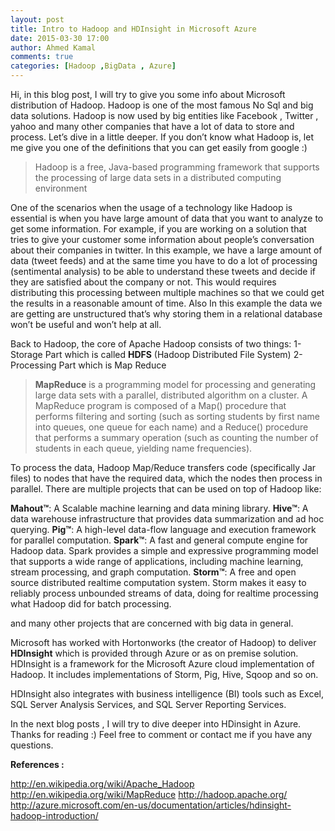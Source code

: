 ```yaml
---
layout: post
title: Intro to Hadoop and HDInsight in Microsoft Azure
date: 2015-03-30 17:00
author: Ahmed Kamal
comments: true
categories: [Hadoop ,BigData , Azure]
---
```


Hi, in this blog post, I will try to give you some info about Microsoft distribution of Hadoop. Hadoop is one of the most famous No Sql and big data solutions. Hadoop is now used by big entities like Facebook ,  Twitter , yahoo and many other companies that have a lot of data to store and process.
Let’s dive in a little deeper. If you don’t know what Hadoop is, let me give you one of the definitions that you can get easily from google :) 

> Hadoop is a free, Java-based programming framework that supports the
> processing of large data sets in a distributed computing environment

One of the scenarios when the usage of a technology like Hadoop is essential is when you have large amount of data that you want to analyze to get some information. 
For example, if you are working on a solution that tries to give your customer some information about people’s conversation about their companies in twitter. In this example, we have a large amount of data (tweet feeds) and at the same time you have to do a lot of processing (sentimental analysis) to be able to understand these tweets and decide if they are satisfied about the company or not. This would requires distributing this processing between multiple machines so that we could get the results in a reasonable amount of time.
Also In this example the data we are getting are unstructured that’s why storing them in a relational database won’t be useful and won’t help at all.

Back to Hadoop, the core of Apache Hadoop consists of two things:
1-	Storage Part which is called **HDFS** (Hadoop Distributed File System)
2-	Processing Part which is Map Reduce

> **MapReduce** is a programming model for processing and generating large data sets with a parallel, distributed algorithm on a cluster. A
> MapReduce program is composed of a Map() procedure that performs
> filtering and sorting (such as sorting students by first name into
> queues, one queue for each name) and a Reduce() procedure that
> performs a summary operation (such as counting the number of students  in each queue, yielding name frequencies).

To process the data, Hadoop Map/Reduce transfers code (specifically Jar files) to nodes that have the required data, which the nodes then process in parallel. 
There are multiple projects that can be used on top of Hadoop like:

**Mahout™**: A Scalable machine learning and data mining library.
**Hive™**: A data warehouse infrastructure that provides data summarization and ad hoc querying.
**Pig™**: A high-level data-flow language and execution framework for parallel computation.
**Spark™**: A fast and general compute engine for Hadoop data. Spark provides a simple and expressive programming model that supports a wide range of applications, including machine learning, stream processing, and graph computation.
**Storm™**: A free and open source distributed realtime computation system. Storm makes it easy to reliably process unbounded streams of data, doing for realtime processing what Hadoop did for batch processing.

and many other projects that are concerned with big data in general.

Microsoft has worked with Hortonworks (the creator of Hadoop) to deliver **HDInsight** which is provided through Azure or as on premise solution. HDInsight is a framework for the Microsoft Azure cloud implementation of Hadoop. It includes implementations of Storm, Pig, Hive, Sqoop and so on. 

HDInsight also integrates with business intelligence (BI) tools such as Excel, SQL Server Analysis Services, and SQL Server Reporting Services.

In the next blog posts , I will try to dive deeper into HDinsight in Azure. Thanks for reading :) Feel free to comment or contact me if you have any questions.

**References :**

http://en.wikipedia.org/wiki/Apache_Hadoop
http://en.wikipedia.org/wiki/MapReduce
http://hadoop.apache.org/
http://azure.microsoft.com/en-us/documentation/articles/hdinsight-hadoop-introduction/


